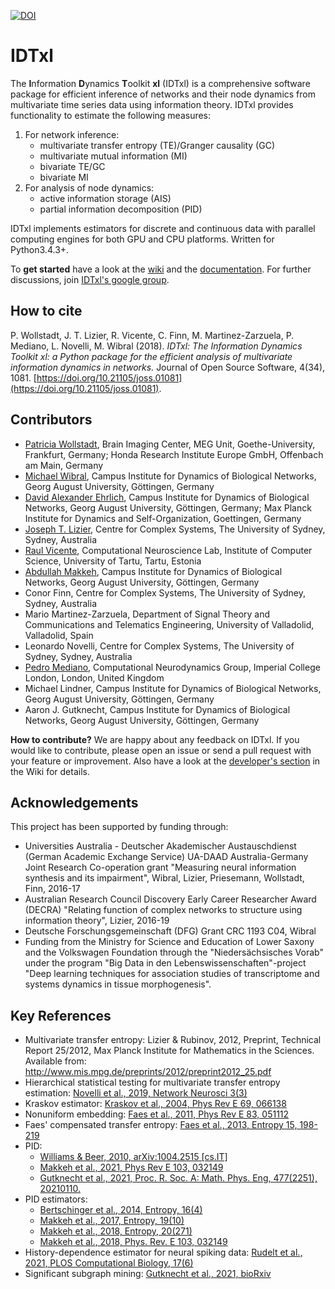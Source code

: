 [![DOI](http://joss.theoj.org/papers/10.21105/joss.01081/status.svg)](https://doi.org/10.21105/joss.01081)

# IDTxl

The **I**nformation **D**ynamics **T**oolkit **xl** (IDTxl) is a comprehensive software
package for efficient inference of networks and their node dynamics from
multivariate time series data using information theory. IDTxl provides
functionality to estimate the following measures:

1) For network inference:
    - multivariate transfer entropy (TE)/Granger causality (GC)
    - multivariate mutual information (MI)
    - bivariate TE/GC
    - bivariate MI
2) For analysis of node dynamics:
    - active information storage (AIS)
    - partial information decomposition (PID)

IDTxl implements estimators for discrete and continuous data with parallel
computing engines for both GPU and CPU platforms. Written for Python3.4.3+.

To **get started** have a look at the [wiki](https://github.com/pwollstadt/IDTxl/wiki) and the [documentation](http://pwollstadt.github.io/IDTxl/). For further discussions, join [IDTxl's google group](https://groups.google.com/forum/#!forum/idtxl).

## How to cite
P. Wollstadt, J. T. Lizier, R. Vicente, C. Finn, M. Martinez-Zarzuela, P. Mediano, L. Novelli, M. Wibral (2018). _IDTxl: The Information Dynamics Toolkit xl: a Python package for the efficient analysis of multivariate information dynamics in networks._ Journal of Open Source Software, 4(34), 1081. [https://doi.org/10.21105/joss.01081](https://doi.org/10.21105/joss.01081).

## Contributors

- [Patricia Wollstadt](http://patriciawollstadt.de/), Brain Imaging Center, MEG Unit, Goethe-University, Frankfurt, Germany; Honda Research Institute Europe GmbH, Offenbach am Main, Germany
- [Michael Wibral](http://www.uni-goettingen.de/de/datengetriebene+analyse+biologischer+netzwerke+%28wibral%29/603144.html), Campus Institute for Dynamics of Biological Networks, Georg August University, Göttingen, Germany
- [David Alexander Ehrlich](https://www.ds.mpg.de/person/106938), Campus Institute for Dynamics of Biological Networks, Georg August University, Göttingen, Germany; Max Planck Institute for Dynamics and Self-Organization, Goettingen, Germany
- [Joseph T. Lizier](http://lizier.me/joseph/), Centre for Complex Systems, The University of Sydney, Sydney, Australia
- [Raul Vicente](http://neuro.cs.ut.ee/people/), Computational Neuroscience Lab, Institute of Computer Science, University of Tartu, Tartu, Estonia
- [Abdullah Makkeh](https://abzinger.github.io/), Campus Institute for Dynamics of Biological Networks, Georg August University, Göttingen, Germany
- Conor Finn, Centre for Complex Systems, The University of Sydney, Sydney, Australia
- Mario Martinez-Zarzuela, Department of Signal Theory and Communications and Telematics Engineering, University of Valladolid, Valladolid, Spain
- Leonardo Novelli, Centre for Complex Systems, The University of Sydney, Sydney, Australia
- [Pedro Mediano](https://www.doc.ic.ac.uk/~pam213/), Computational Neurodynamics Group, Imperial College London, London, United Kingdom
- Michael Lindner, Campus Institute for Dynamics of Biological Networks, Georg August University, Göttingen, Germany
- Aaron J. Gutknecht, Campus Institute for Dynamics of Biological Networks, Georg August University, Göttingen, Germany

**How to contribute?** We are happy about any feedback on IDTxl. If you would like to contribute, please open an issue or send a pull request with your feature or improvement. Also have a look at the [developer's section](https://github.com/pwollstadt/IDTxl/wiki#developers-section) in the Wiki for details.


## Acknowledgements

This project has been supported by funding through:

- Universities Australia - Deutscher Akademischer Austauschdienst (German Academic Exchange Service) UA-DAAD Australia-Germany Joint Research Co-operation grant "Measuring neural information synthesis and its impairment", Wibral, Lizier, Priesemann, Wollstadt, Finn, 2016-17
- Australian Research Council Discovery Early Career Researcher Award (DECRA) "Relating function of complex networks to structure using information theory", Lizier, 2016-19
- Deutsche Forschungsgemeinschaft (DFG) Grant CRC 1193 C04, Wibral
- Funding from the Ministry for Science and Education of Lower Saxony and the Volkswagen Foundation through the "Niedersächsisches Vorab" under the program "Big Data in den Lebenswissenschaften"-project "Deep learning techniques for association studies of transcriptome and systems dynamics in tissue morphogenesis".

## Key References
+ Multivariate transfer entropy: Lizier & Rubinov, 2012, Preprint, Technical Report 25/2012,
Max Planck Institute for Mathematics in the Sciences. Available from:
http://www.mis.mpg.de/preprints/2012/preprint2012_25.pdf
+ Hierarchical statistical testing for multivariate transfer entropy estimation: [Novelli et al., 2019, Network Neurosci 3(3)](https://www.mitpressjournals.org/doi/full/10.1162/netn_a_00092)
+ Kraskov estimator: [Kraskov et al., 2004, Phys Rev E 69, 066138](https://journals.aps.org/pre/abstract/10.1103/PhysRevE.69.066138)
+ Nonuniform embedding: [Faes et al., 2011, Phys Rev E 83, 051112](https://journals.aps.org/pre/abstract/10.1103/PhysRevE.83.051112)
+ Faes' compensated transfer entropy: [Faes et al., 2013, Entropy 15, 198-219](https://www.mdpi.com/1099-4300/15/1/198)
+ PID:
  + [Williams & Beer, 2010, arXiv:1004.2515 [cs.IT]](http://arxiv.org/abs/1004.2515)
  + [Makkeh et al., 2021, Phys Rev E 103, 032149](https://doi.org/10.1103/PhysRevE.103.032149)
  + [Gutknecht et al., 2021, Proc. R. Soc. A: Math. Phys. Eng, 477(2251), 20210110.](https://royalsocietypublishing.org/doi/full/10.1098/rspa.2021.0110)
+ PID estimators:
  + [Bertschinger et al., 2014, Entropy, 16(4)](https://www.mdpi.com/1099-4300/16/4/2161)
  + [Makkeh et al., 2017, Entropy, 19(10)](https://www.mdpi.com/1099-4300/19/10/530)
  + [Makkeh et al., 2018, Entropy, 20(271)](https://www.mdpi.com/1099-4300/20/4/271)
  + [Makkeh et al., 2018, Phys. Rev. E 103, 032149](https://journals.aps.org/pre/abstract/10.1103/PhysRevE.103.032149)
+ History-dependence estimator for neural spiking data: [Rudelt et al., 2021, PLOS Computational Biology, 17(6)](https://journals.plos.org/ploscompbiol/article?id=10.1371/journal.pcbi.1008927)
+ Significant subgraph mining: [Gutknecht et al., 2021, bioRxiv](https://doi.org/10.1101/2021.11.03.467050)
